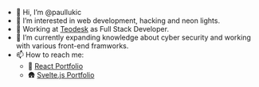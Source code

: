 - 👋 Hi, I’m @paullukic
- 👀 I’m interested in web development, hacking and neon lights.
- 💼 Working at [Teodesk](https://teodesk.com) as Full Stack Developer.
- 🌱 I’m currently expanding knowledge about cyber security and working with various front-end framworks.
- 📫 How to reach me:
   - 🏡	[React Portfolio](https://react.paullukic.com/)
   - 🛖 [Svelte.js Portfolio](https://paullukic.com)
	
